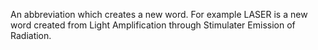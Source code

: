 An abbreviation which creates a new word. For example LASER is a new
word created from Light Amplification through Stimulater Emission of
Radiation.
